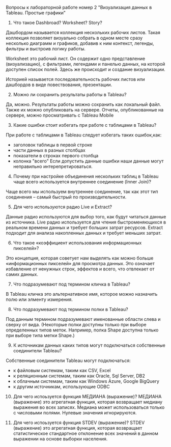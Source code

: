 Вопросы к лабораторной работе номер 2 "Визуализация данных в Tableau. Простые графики"

1. Что такое Dashbroad? Worksheet? Story?

Дашбордом называется коллекция нескольких рабочих листов. Такая коллекция
позволяет визуально собрать в одном месте сразу несколько диаграмм и графиков,
добавив к ним контекст, легенды, фильтры и выстроив логику работы.

Worksheet это рабочий лист. Он содержит одно представление (визуализацию), 
с фильтрами, легендами и панелью данных, на которой доступен список полей. 
Здесь же происходит и создание визуализации.

Историей называется последовательность рабочих листов или дашбордов в виде повествования, презентации.

2. Можно ли сохранить результаты работы в Tableau?

Да, можно. Результаты работы можно сохранить как локальный файл. Также их можно опубликовать на сервере.
Отчеты, опубликованные на сервере, можно просматривать с Tableau Mobile

3. Какие ошибки стоит избегать при работе с таблицами в  Tableau?

При работе с таблицами в  Tableau следует избегать таких ошибок,как:
- заголовок таблицы в первой строке
- части данных в разных столбцах
- показатели в строках первого столбца
- колонка "всего"
Если допустить данные ошибки наши данные могут неправильно интерепретироваться.

4. Почему при настройке объединения нескольких таблиц в Tableau чаще всего используется внутреннее соединение (Inner Join)?

Чаще всего мы используем внутреннее соединение, так как этот тип соединения – самый быстрый по производительности.

5. Для чего используются радио Live и Extract?

Данные радио используются для выбор того, как будут читаться данные из источника.
Live радио используется  для чтения быстроменяющихся в реальном времени данных и требует больших затрат ресурсов.
Extract подходит для анализа накопленных данных и требует меньших затрат.

6. Что такое «коэффициент использования информационных пикселей»?

Это концепция, которая советует нам выделять как можно больше «информационных пикселей» для просмотра данных. 
Это означает избавление от ненужных строк, эффектов и всего, что отвлекает от самих данных.

7. Что подразумевают под термином кличка в Tableau?

В Tableau кличка это альтернативное имя, которое можно назначить полю или элменту измерения.

8. Что подразумевают под термином полки в Tableau?

Под данным термином подразумевают именованные области слева и сверху от вида.
(Некоторые полки доступны только при выборе определенных типов меток. 
Например, полка Shape доступна только при выборе типа метки Shape.)

9. К источникам данных каких типов могут подключаться собственные соединители Tableau?

Собственные соединители Tableau могут подключаться:
- к файловым системам, таким как CSV, Excel
- к реляционным системам, таким как Oracle, Sql Server, DB2
- к облачным системам, таким как Windows Azure, Google BigQuery 
- к другим источникам, использующие ODBC

10. Для чего испоьзуется функция МЕДИАНА (выражение)? 
МЕДИАНА (выражение) это агрегатная функция,
 которая возвращает медиану выражения во всех записях.
 Медиана может использоваться только с числовыми полями. Нулевые значения игнорируются.

11. Для чего испоьзуется функция STDEV (выражение)? 
STDEV (выражение) это агрегатная функция, 
которая возвращает статистическое стандартное отклонение всех значений в данном выражении на основе
выборки населения.
